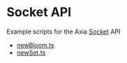 # Socket API 

Example scripts for the Axia [Socket](https://docs.axc.network/build/axiago-apis/exchange-chain-swapchain-api#events) API

* [newBloom.ts](./newBloom.ts)
* [newSet.ts](./newSet.ts)
